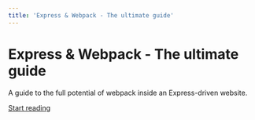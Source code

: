 ```yaml
---
title: 'Express & Webpack - The ultimate guide'
---
```


# Express & Webpack - The ultimate guide

A guide to the full potential of webpack inside an Express-driven website. 


[Start reading](/preface)

